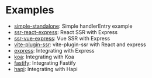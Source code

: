 # Examples

- [simple-standalone](simple-standalone): Simple handlerEntry example
- [ssr-react-express](ssr-react-express): React SSR with Express
- [ssr-vue-express](ssr-vue-express): Vue SSR with Express
- [vite-plugin-ssr](vite-plugin-ssr): vite-plugin-ssr with React and express
- [express](express): Integrating with Express
- [koa](koa): Integrating with Koa
- [fastify](fastify): Integrating Fastify
- [hapi](hapi): Integrating with Hapi

